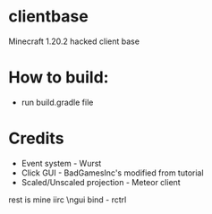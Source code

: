 # clientbase
Minecraft 1.20.2 hacked client base

# How to build:
+ run build.gradle file 

# Credits
+ Event system - Wurst
+ Click GUI - BadGamesInc's modified from tutorial
+ Scaled/Unscaled projection - Meteor client

rest is mine iirc
\ngui bind - rctrl
